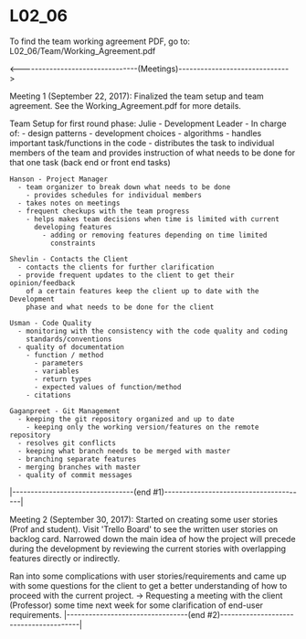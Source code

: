 # L02_06
To find the team working agreement PDF,
go to: L02_06/Team/Working_Agreement.pdf

<--------------------------------(Meetings)------------------------------>

Meeting 1 (September 22, 2017):
Finalized the team setup and team agreement.
See the Working_Agreement.pdf for more details.

  Team Setup for first round phase:
    Julie - Development Leader
      - In charge of:
        - design patterns
        - development choices
          - algorithms
        - handles important task/functions in the code
          - distributes the task to individual members of the team and
            provides instruction of what needs to be done for that one
            task (back end or front end tasks)

    Hanson - Project Manager
      - team organizer to break down what needs to be done
        - provides schedules for individual members
      - takes notes on meetings
      - frequent checkups with the team progress
        - helps makes team decisions when time is limited with current
          developing features
            - adding or removing features depending on time limited
              constraints

    Shevlin - Contacts the Client
      - contacts the clients for further clarification
      - provide frequent updates to the client to get their opinion/feedback
        of a certain features keep the client up to date with the Development
        phase and what needs to be done for the client

    Usman - Code Quality
      - monitoring with the consistency with the code quality and coding
        standards/conventions
      - quality of documentation
        - function / method
          - parameters
          - variables
          - return types
          - expected values of function/method
        - citations

    Gaganpreet - Git Management
      - keeping the git repository organized and up to date
        - keeping only the working version/features on the remote repository
      - resolves git conflicts
      - keeping what branch needs to be merged with master
      - branching separate features
      - merging branches with master
      - quality of commit messages
|---------------------------------(end #1)---------------------------------------|

Meeting 2 (September 30, 2017):
Started on creating some user stories (Prof and student). Visit 'Trello Board'
to see the written user stories on backlog card. Narrowed down the main idea 
of how the project will precede during the development by reviewing the current 
stories with overlapping features directly or indirectly.

Ran into some complications with user stories/requirements and came up with
some questions for the client to get a better understanding of how to proceed 
with the current project.
  -> Requesting a meeting with the client (Professor) some time next week
     for some clarification of end-user requirements.
|---------------------------------(end #2)---------------------------------------|
